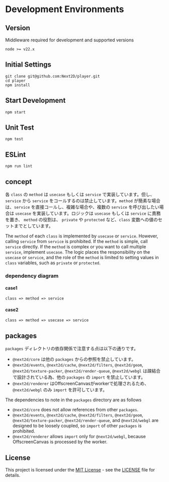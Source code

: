 # Development Environments

## Version 
Middleware required for development and supported versions
```
node >= v22.x
```

## Initial Settings
```
git clone git@github.com:Next2D/player.git
cd player
npm install
```

## Start Development
```
npm start
```

## Unit Test
```
npm test
```

## ESLint
```
npm run lint
```

## concept
各 `class` の `method` は `usecase` もしくは `service` で実装しています。但し、`service` から `service` をコールするのは禁止しています。`method` が簡素な場合は、`service` を直接コールし、複雑な場合や、複数の `service` を呼び出したい場合は `usecase` を実装しています。ロジックは `usecase` もしくは `service` に責務を置き、 `method` の役割は、 `private` や `protected` など、`class` 変数への値のセットまでとしています。

The `method` of each `class` is implemented by `usecase` or `service`. However, calling `service` from `service` is prohibited. If the `method` is simple, call `service` directly. If the `method` is complex or you want to call multiple `service`, implement `usecase`. The logic places the responsibility on the `usecase` or `service`, and the role of the `method` is limited to setting values in `class` variables, such as `private` or `protected`.

### dependency diagram

#### case1
```
class => method => service
```

#### case2
```
class => method => usecase => service
```

## packages
`packages` ディレクトリの依存関係で注意する点は以下の通りです。
- `@next2d/core` は他の `packages` からの参照を禁止しています。
- `@next2d/events`, `@next2d/cache`, `@next2d/filters`, `@next2d/geom`, `@next2d/texture-packer`, `@next2d/render-queue`, `@next2d/webgl` は疎結合で設計されている為、他の `packages` の `import` を禁止しています。
- `@next2d/renderer` はOffscreenCanvasがworkerで処理されるため、 `@next2d/webgl` のみ `import` を許可しています。

The dependencies to note in the `packages` directory are as follows
- `@next2d/core` does not allow references from other `packages`.
- `@next2d/events`, `@next2d/cache`, `@next2d/filters`, `@next2d/geom`, `@next2d/texture-packer`, `@next2d/render-queue`, and `@next2d/webgl` are designed to be loosely coupled, so `import` of other `packages` is prohibited.
- `@next2d/renderer` allows `import` only for `@next2d/webgl`, because OffscreenCanvas is processed by the worker.

## License
This project is licensed under the [MIT License](https://opensource.org/licenses/MIT) - see the [LICENSE](LICENSE) file for details.